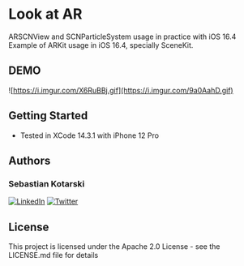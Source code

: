 
# Look at AR
ARSCNView and SCNParticleSystem usage in practice with iOS 16.4
Example of ARKit usage in iOS 16.4, specially SceneKit.

## DEMO

![https://i.imgur.com/X6RuBBj.gif](https://i.imgur.com/9a0AahD.gif)

## Getting Started

- Tested in XCode 14.3.1 with iPhone 12 Pro

## Authors

### Sebastian Kotarski
[![LinkedIn](https://img.shields.io/badge/LinkedIn-0077B5?style=for-the-badge&logo=linkedin&logoColor=white
)](https://www.linkedin.com/in/sebastian-kotarski-375253103/)
[![Twitter](https://img.shields.io/badge/Twitter-1DA1F2?style=for-the-badge&logo=twitter&logoColor=white)]([http://google.com.au/](https://twitter.com/skotarski94))

## License

This project is licensed under the Apache 2.0 License - see the LICENSE.md file for details
